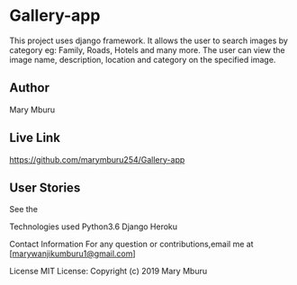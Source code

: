 # Gallery-app
This project uses django framework. It allows the user to search images by category eg: Family, Roads, Hotels and many more. The user can view the image name, description, location and category on the specified image.

## Author
Mary Mburu


## Live Link
https://github.com/marymburu254/Gallery-app

## User Stories
See the

Technologies used
Python3.6 Django Heroku

Contact Information
For any question or contributions,email me at [marywanjikumburu1@gmail.com]

License
MIT License: Copyright (c) 2019 Mary Mburu